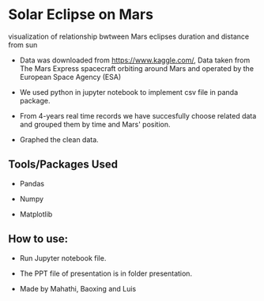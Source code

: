 # Solar Eclipse on Mars
visualization of  relationship bwtween Mars eclipses duration and distance from sun

- Data was downloaded from https://www.kaggle.com/, Data taken  from The Mars Express spacecraft orbiting around Mars and operated by the European Space Agency (ESA)


- We used python in jupyter notebook to implement csv file in panda package.

- From 4-years real time records we have succesfully choose related data and grouped them by time and Mars' position.

- Graphed the clean data.

## Tools/Packages Used

-   Pandas

-   Numpy

-   Matplotlib

## How to use:

- Run Jupyter notebook file.

- The PPT file of presentation is in folder presentation.

- Made by Mahathi, Baoxing and Luis


